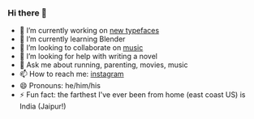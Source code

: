 ### Hi there 👋

- 🔭 I’m currently working on [new typefaces](https://www.tyfromtheinternet.com)
- 🌱 I’m currently learning Blender
- 👯 I’m looking to collaborate on [music](https://www.adventureson.band)
- 🤔 I’m looking for help with writing a novel
- 💬 Ask me about running, parenting, movies, music
- 📫 How to reach me: [instagram](https://www.instagram.com/tyfromtheinternet)
- 😄 Pronouns: he/him/his
- ⚡ Fun fact: the farthest I've ever been from home (east coast US) is India (Jaipur!)
